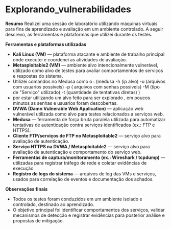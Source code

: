 # Explorando_vulnerabilidades

**Resumo**
Realizei uma sessão de laboratório utilizando máquinas virtuais para fins de aprendizado e avaliação em um ambiente controlado. A seguir descrevo, as ferramentas e plataformas que utilizei durante os testes.

**Ferramentas e plataformas utilizadas**

* **Kali Linux (VM)** — plataforma atacante e ambiente de trabalho principal onde executei e coordenei as atividades de avaliação.
* **Metasploitable2 (VM)** — ambiente alvo intencionalmente vulnerável, utilizado como alvo de testes para avaliar comportamentos de serviços e respostas do sistema.
* Utilizei comandos no Medusa como o : (medusa -h (ip alvo) -u (arquivos com usuarios possiveis) -p ( arquivos com senhas possiveis) -M (tipo de "Serviço" utilizado) -t (quantidade de tentativas diretas) )
* por estar utilizando um alvo feito para ser explorado , em poucos minutos as senhas e usuarios foram descobertas.  
* **DVWA (Damn Vulnerable Web Application)** — aplicação web vulnerável utilizada como alvo para testes relacionados a serviços web.
* **Medusa** — ferramenta de força bruta paralela utilizada para automatizar tentativas de autenticação contra serviços identificados (ex.: FTP e HTTPS).
* **Cliente FTP/serviços de FTP no Metasploitable2** — serviço alvo para avaliação de autenticação.
* **Serviço HTTPS na DVWA / Metasploitable2** — serviço alvo para avaliação de autenticação e comportamento do serviço web.
* **Ferramentas de captura/monitoramento (ex.: Wireshark / tcpdump)** — utilizadas para registrar tráfego de rede e coletar evidências de execução
* **Registro de logs do sistema** — arquivos de log das VMs e serviços, usados para correlação de eventos e documentação dos achados.

**Observações finais**

* Todos os testes foram conduzidos em um ambiente isolado e controlado, destinado ao aprendizado.
* O objetivo principal foi identificar comportamentos dos serviços, validar mecanismos de detecção e registrar evidências para posterior análise e propostas de mitigação.

